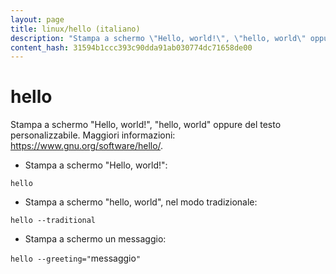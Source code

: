 ```yaml
---
layout: page
title: linux/hello (italiano)
description: "Stampa a schermo \"Hello, world!\", \"hello, world\" oppure del testo personalizzabile."
content_hash: 31594b1ccc393c90dda91ab030774dc71658de00
---
```

# hello

Stampa a schermo "Hello, world!", "hello, world" oppure del testo personalizzabile.
Maggiori informazioni: <https://www.gnu.org/software/hello/>.

- Stampa a schermo "Hello, world!":

`hello`

- Stampa a schermo "hello, world", nel modo tradizionale:

`hello --traditional`

- Stampa a schermo un messaggio:

`hello --greeting="`<span class="tldr-var badge badge-pill bg-dark-lm bg-white-dm text-white-lm text-dark-dm font-weight-bold">messaggio</span>`"`

